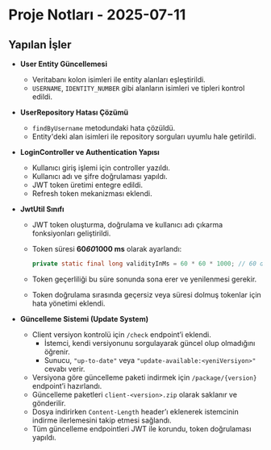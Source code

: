 # Proje Notları - 2025-07-11

## Yapılan İşler

- **User Entity Güncellemesi**
  - Veritabanı kolon isimleri ile entity alanları eşleştirildi.
  - `USERNAME`, `IDENTITY_NUMBER` gibi alanların isimleri ve tipleri kontrol edildi.

- **UserRepository Hatası Çözümü**
  - `findByUsername` metodundaki hata çözüldü.
  - Entity'deki alan isimleri ile repository sorguları uyumlu hale getirildi.

- **LoginController ve Authentication Yapısı**
  - Kullanıcı giriş işlemi için controller yazıldı.
  - Kullanıcı adı ve şifre doğrulaması yapıldı.
  - JWT token üretimi entegre edildi.
  - Refresh token mekanizması eklendi.

- **JwtUtil Sınıfı**
  - JWT token oluşturma, doğrulama ve kullanıcı adı çıkarma fonksiyonları geliştirildi.
  - Token süresi **60*60*1000 ms** olarak ayarlandı:

    ```java
    private static final long validityInMs = 60 * 60 * 1000; // 60 dk
    ```

  - Token geçerliliği bu süre sonunda sona erer ve yenilenmesi gerekir.
  - Token doğrulama sırasında geçersiz veya süresi dolmuş tokenlar için hata yönetimi eklendi.

- **Güncelleme Sistemi (Update System)**
  - Client versiyon kontrolü için `/check` endpoint’i eklendi.
    - İstemci, kendi versiyonunu sorgulayarak güncel olup olmadığını öğrenir.
    - Sunucu, `"up-to-date"` veya `"update-available:<yeniVersiyon>"` cevabı verir.
  - Versiyona göre güncelleme paketi indirmek için `/package/{version}` endpoint’i hazırlandı.
  - Güncelleme paketleri `client-<version>.zip` olarak saklanır ve gönderilir.
  - Dosya indirirken `Content-Length` header’ı eklenerek istemcinin indirme ilerlemesini takip etmesi sağlandı.
  - Tüm güncelleme endpointleri JWT ile korundu, token doğrulaması yapıldı.
